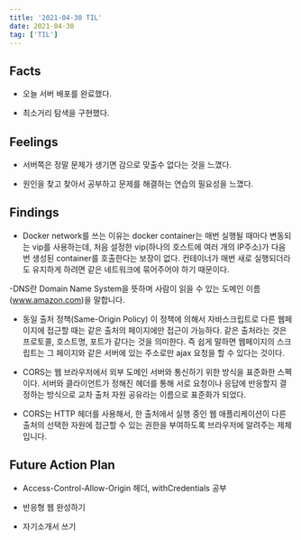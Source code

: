 ```yaml
---
title: '2021-04-30 TIL'
date: 2021-04-30
tag: ['TIL']
---
```


## Facts

- 오늘 서버 배포를 완료했다.

- 최소거리 탐색을 구현했다.

## Feelings

- 서버쪽은 정말 문제가 생기면 감으로 맞출수 없다는 것을 느꼈다.

- 원인을 찾고 찾아서 공부하고 문제를 해결하는 연습의 필요성을 느꼈다.

## Findings

- Docker network를 쓰는 이유는 docker container는 매번 실행될 때마다 변동되는 vip를 사용하는데, 처음 설정한 vip(하나의 호스트에 여러 개의 IP주소)가 다음 번 생성된 container를 호출한다는 보장이 없다. 컨테이너가 매번 새로 실행되더라도 유지하게 하려면 같은 네트워크에 묶어주어야 하기 때문이다.

-DNS란 Domain Name System을 뜻하며 사람이 읽을 수 있는 도메인 이름 (www.amazon.com)을 말합니다.

- 동일 출처 정책(Same-Origin Policy) 이 정책에 의해서 자바스크립트로 다른 웹페이지에 접근할 때는 같은 출처의 페이지에만 접근이 가능하다. 같은 출처라는 것은 프로토콜, 호스트명, 포트가 같다는 것을 의미한다. 즉 쉽게 말하면 웹페이지의 스크립트는 그 페이지와 같은 서버에 있는 주소로만 ajax 요청을 할 수 있다는 것이다.

- CORS는 웹 브라우저에서 외부 도메인 서버와 통신하기 위한 방식을 표준화한 스펙이다. 서버와 클라이언트가 정해진 헤더를 통해 서로 요청이나 응답에 반응할지 결정하는 방식으로 교차 출처 자원 공유라는 이름으로 표준화가 되었다.

- CORS는 HTTP 헤더를 사용해서, 한 출처에서 실행 중인 웹 애플리케이션이 다른 출처의 선택한 자원에 접근할 수 있는 권한을 부여하도록 브라우저에 알려주는 제체입니다.

## Future Action Plan

- Access-Control-Allow-Origin 헤더, withCredentials 공부

- 반응형 웹 완성하기

- 자기소개서 쓰기
